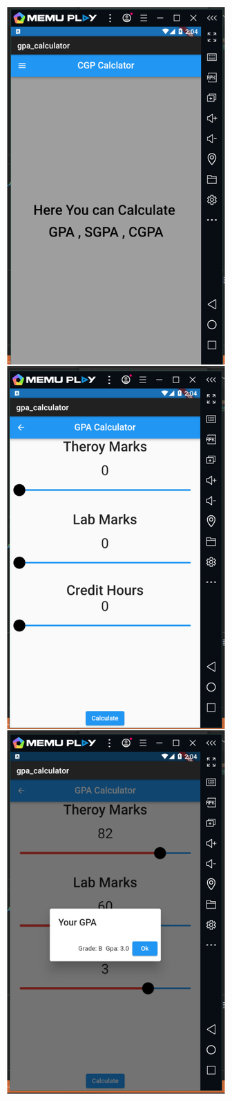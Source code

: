 <img src="images/ScreenShot/s2.png">
<img src="images/ScreenShot/s4.png">
<img src="images/ScreenShot/s6.png">
